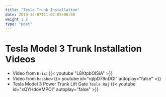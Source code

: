 ```yaml
---
title: "Tesla Trunk Installation"
date: 2019-12-07T11:02:05+06:00
weight : 2
type: "post"
---
```


# Tesla Model 3 Trunk Installation Videos
* Video from `Eric`:
{{< youtube "L8XtpbOISiA" >}}
* Video from `hasshow`
{{< youtube id="rqlpD79nDGI" autoplay="false" >}}
* Tesla Model 3 Power Trunk Lift Gate `Tesla Raj`
{{< youtube id="xQYHdoVMPOI" autoplay="false" >}}